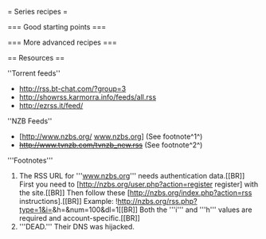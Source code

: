 = Series recipes =

=== Good starting points ===

 [wiki:Cookbook/Series/SimpleSeries Very basic series configuration]::
 [wiki:Cookbook/Series/Preset Manage series and multiple feeds easily]::
 [wiki:Cookbook/Series/SetPath Set torrent client download path from series name]::

=== More advanced recipes ===

 [wiki:Cookbook/Series/Sort Sort Downloads with FlexGet]::
 [wiki:Cookbook/Series/DelugeMovedone Set deluge options trough series groups]::
 [wiki:Cookbook/Series/Advanced Advanced example with setting groups and qualities]::
 [wiki:Cookbook/Series/DelugeThetvdbSeries Advanced deluge/thetvdb config showing many features]::
 [wiki:Cookbook/Series/DelugeSeriesLabel Set deluge labels to the series name]::
 [wiki:Cookbook/Series/AdvancedTransmissionAndDownloadManagement Download series with transmission (advanced)]::
 [wiki:Cookbook/Series/TimeframeWithMinMaxQuality Timeframe with min and max qualities]::
 [wiki:Cookbook/Series/PremieresGenres Get series premieres with genre filtering]::
 [wiki:Cookbook/Urlrewrite/nzbclub Fix the nzbclub feed to get series]::
 [wiki:Cookbook/Movies/TraktUpload Upload movie/tv collection to trakt.tv]::
 [wiki:Cookbook/Series/SeriesSabNZBd Set category from series name with sabnzbd]::
 [wiki:Cookbook/Series/pogdesign Use pogdesign.co.uk/cat as input for import_series]::
 
== Resources ==

''Torrent feeds''

 * http://rss.bt-chat.com/?group=3
 * http://showrss.karmorra.info/feeds/all.rss
 * http://ezrss.it/feed/

''NZB Feeds''

 * [http://www.nzbs.org/ www.nzbs.org] (See footnote^1^)
 * ~~http://www.tvnzb.com/tvnzb_new.rss~~ (See footnote^2^)

'''Footnotes'''

 1. The RSS URL for '''www.nzbs.org''' needs authentication data.[[BR]]
 First you need to [http://nzbs.org/user.php?action=register register] with the site.[[BR]]
 Then follow these [http://nzbs.org/index.php?action=rss instructions].[[BR]]
 Example: !http://nzbs.org/rss.php?type=1&i=<uid>&h=<hash>&num=100&dl=1[[BR]]
 Both the '''i''' and '''h''' values are required and account-specific.[[BR]] 
 2. '''DEAD.'''  Their DNS was hijacked.